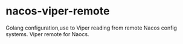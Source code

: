 # nacos-viper-remote

Golang configuration,use to Viper reading from remote Nacos config systems. Viper remote for Naocs.
